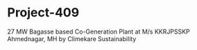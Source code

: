 # Project-409
27 MW Bagasse based Co-Generation Plant at M/s KKRJPSSKP Ahmednagar, MH by Climekare Sustainability
